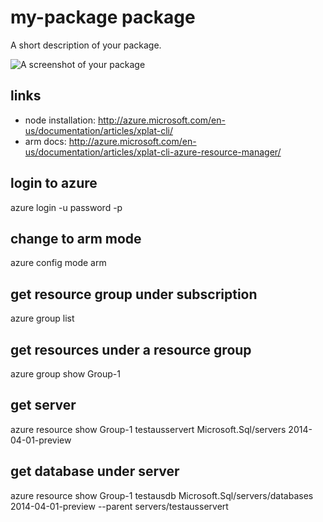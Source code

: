 # my-package package

A short description of your package.

![A screenshot of your package](https://f.cloud.github.com/assets/69169/2290250/c35d867a-a017-11e3-86be-cd7c5bf3ff9b.gif)

links
------
- node installation: http://azure.microsoft.com/en-us/documentation/articles/xplat-cli/
- arm docs: http://azure.microsoft.com/en-us/documentation/articles/xplat-cli-azure-resource-manager/

login to azure
--------------
azure login -u <login> password -p <password>

change to arm mode
------------------
azure config mode arm

get resource group under subscription
-------------------------------------
azure group list

get resources under a resource group
------------------------------------
azure group show Group-1

get server
----------
azure resource show Group-1 testausservert Microsoft.Sql/servers 2014-04-01-preview

get database under server
-------------------------
azure resource show Group-1 testausdb Microsoft.Sql/servers/databases 2014-04-01-preview --parent servers/testausservert
